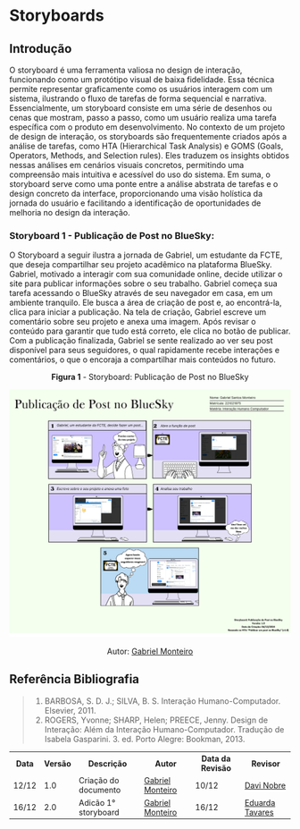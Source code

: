 # Storyboards

## Introdução

O storyboard é uma ferramenta valiosa no design de interação, funcionando como um protótipo visual de baixa fidelidade. Essa técnica permite representar graficamente como os usuários interagem com um sistema, ilustrando o fluxo de tarefas de forma sequencial e narrativa. Essencialmente, um storyboard consiste em uma série de desenhos ou cenas que mostram, passo a passo, como um usuário realiza uma tarefa específica com o produto em desenvolvimento. 
No contexto de um projeto de design de interação, os storyboards são frequentemente criados após a análise de tarefas, como HTA (Hierarchical Task Analysis) e GOMS (Goals, Operators, Methods, and Selection rules). Eles traduzem os insights obtidos nessas análises em cenários visuais concretos, permitindo uma compreensão mais intuitiva e acessível do uso do sistema.
Em suma, o storyboard serve como uma ponte entre a análise abstrata de tarefas e o design concreto da interface, proporcionando uma visão holística da jornada do usuário e facilitando a identificação de oportunidades de melhoria no design da interação.

### Storyboard 1 - Publicação de Post no BlueSky:

O Storyboard a seguir ilustra a jornada de Gabriel, um estudante da FCTE, que deseja compartilhar seu projeto acadêmico na plataforma BlueSky. Gabriel, motivado a interagir com sua comunidade online, decide utilizar o site para publicar informações sobre o seu trabalho. Gabriel começa sua tarefa acessando o BlueSky através de seu navegador em casa, em um ambiente tranquilo. Ele busca a área de criação de post e, ao encontrá-la, clica para iniciar a publicação. Na tela de criação, Gabriel escreve um comentário sobre seu projeto e anexa uma imagem. Após revisar o conteúdo para garantir que tudo está correto, ele clica no botão de publicar. Com a publicação finalizada, Gabriel se sente realizado ao ver seu post disponível para seus seguidores, o qual rapidamente recebe interações e comentários, o que o encoraja a compartilhar mais conteúdos no futuro.

<center>

<p style={{ textAlign: 'center', fontSize: '18px' }}><b>Figura 1</b> - Storyboard: Publicação de Post no BlueSky</p>

![Storyboard: Publicação de Post no BlueSky](../../assets//images/story-gabriel.png)

<p style={{ textAlign: 'center', fontSize: '17px' }}>
  Autor: <a href="https://github.com/GabrielSMonteiro" target="_blank" rel="noopener noreferrer">Gabriel Monteiro</a>
</p>


</center>

## Referência Bibliografia

> 1. BARBOSA, S. D. J.; SILVA, B. S. Interação Humano-Computador. Elsevier, 2011.
> 2. ROGERS, Yvonne; SHARP, Helen; PREECE, Jenny. Design de Interação: Além da Interação Humano-Computador. Tradução de Isabela Gasparini. 3. ed. Porto Alegre: Bookman, 2013.

<div align="center">
    <table>
        <tr>
            <th>Data</th>
            <th>Versão</th>
            <th>Descrição</th>
            <th>Autor</th>
            <th>Data da Revisão</th>
            <th>Revisor</th>
        </tr>
        <tr>
            <td>12/12</td>
            <td>1.0</td>
            <td>Criação do documento</td>
            <td><a href="https://github.com/GabrielSMonteiro">Gabriel Monteiro</a></td>
            <td>10/12</td>
            <td><a href="https://github.com/Jagaima">Davi Nobre</a></td>
        </tr>
        <tr>
            <td>16/12</td>
            <td>2.0</td>
            <td>Adicão 1° storyboard</td>
            <td><a href="https://github.com/GabrielSMonteiro">Gabriel Monteiro</a></td>
            <td>16/12</td>
            <td><a href="https://github.com/erteduarda">Eduarda Tavares</a></td>
        </tr>
    </table>
</div>